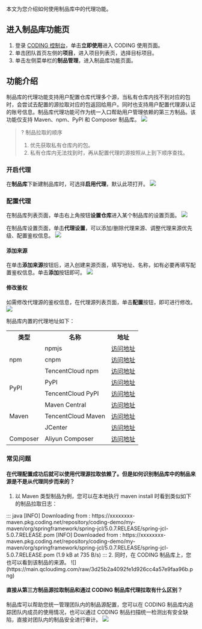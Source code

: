 本文为您介绍如何使用制品库中的代理功能。

## 进入制品库功能页

1. 登录 [CODING 控制台](https://console.cloud.tencent.com/coding)，单击**立即使用**进入 CODING 使用页面。
2. 单击团队首页左侧的**项目**，进入项目列表页，选择目标项目。
3. 单击左侧菜单栏的**制品管理**，进入制品库功能页面。

## 功能介绍

制品库的代理功能支持用户配置仓库代理多个源，当私有仓库内找不到对应的包时，会尝试去配置的源拉取对应的包返回给用户。同时也支持用户配置代理源认证的账号信息。制品库代理功能可作为统一入口帮助用户管理依赖的第三方制品。该功能仅支持 Maven、npm、PyPl 和 Composer 制品库。
![](https://main.qcloudimg.com/raw/1cc55f0efda1326d210557f4683b0404.png)

>? 制品拉取的顺序
> 1. 优先获取私有仓库内的包。
> 2. 私有仓库内无法找到时，再从配置代理的源按照从上到下顺序查找。

### 开启代理

在**制品库**下新建制品库时，可选择**启用代理**，默认此项打开。
![](https://main.qcloudimg.com/raw/660521935d533f3c27a9abd96721433c.png)

### 配置代理

在制品库列表页面，单击右上角按钮**设置仓库**进入某个制品库的设置页面。
![](https://main.qcloudimg.com/raw/e8e0adcf381616ddab36771b7b278ca7.png)

在制品库设置页面，单击**代理设置**，可以添加/删除代理来源、调整代理来源优先级、配置鉴权信息。
![](https://qcloudimg.tencent-cloud.cn/raw/60521b904e0da8a75a726b0487f81b7a.png)

#### 添加来源

在单击**添加来源**按钮后，进入创建来源页面，填写地址、名称，如有必要再填写配置鉴权信息。单击**添加**按钮即可。
![](https://main.qcloudimg.com/raw/9737d47f2f5dd4d7214983f21d09a1d5.png)

#### 修改鉴权

如需修改代理源的鉴权信息，在代理源列表页面，单击**配置**按钮，即可进行修改。
![](https://main.qcloudimg.com/raw/98e2f7550a623b23f8e713dee64390dd.png)

制品库内置的代理地址如下：
<table>
<tr>
<th>类型</th>
<th>名称</th>
<th>地址</th>
</tr>
<tr>
<td rowspan="3">npm</td>
<td>npmjs</td>
<td><a href="https://registry.npmjs.org">访问地址</a></ul> </td>
</tr>
<tr>
<td>cnpm</td>
<td><a href="https://registry.npm.taobao.org">访问地址</a></ul> </td>
</tr>
<tr>
<td>TencentCloud npm</td>
<td><a href="http://mirrors.cloud.tencent.com/npm">访问地址</a></ul> </td>
</tr>
<tr>
<td rowspan="2">PyPI</td>
<td>PyPI</td>
<td><a href="https://pypi.org/simple">访问地址</a></ul> </td>
</tr>
<tr>
<td>TencentCloud PyPI</td>
<td><a href="http://mirrors.cloud.tencent.com/pypi/simple">访问地址</a></ul> </td>
</tr>
<tr>
<td rowspan="3">Maven</td>
<td>Maven Central</td>
<td><a href="https://repo.maven.apache.org/maven2">访问地址</a></ul> </td>
</tr>
<tr>
<td>TencentCloud Maven</td>
<td><a href="http://mirrors.cloud.tencent.com/nexus/repository/maven-public">访问地址</a></ul> </td>
</tr>
<tr>
<td>JCenter</td>
<td><a href="https://mirrors.cloud.tencent.com/maven">访问地址</a></ul> </td>
</tr>
<tr>
<td>Composer</td>
<td>Aliyun Composer</td>
<td><a href="https://mirrors.aliyun.com/composer/">访问地址</a></ul> </td>
</tr>
</table>


### 常见问题

#### 在代理配置成功后就可以使用代理源拉取依赖了。但是如何识别制品库中的制品来源是不是从代理同步而来的？

1. 以 Maven 类型制品为例，您可以在本地执行 maven install 时看到类似如下的制品拉取日志：
<dx-codeblock>
:::  java
[INFO] Downloading from : https://xxxxxxxx-maven.pkg.coding.net/repository/coding-demo/my-maven/org/springframework/spring-jcl/5.0.7.RELEASE/spring-jcl-5.0.7.RELEASE.pom
[INFO] Downloaded from : https://xxxxxxxx-maven.pkg.coding.net/repository/coding-demo/my-maven/org/springframework/spring-jcl/5.0.7.RELEASE/spring-jcl-5.0.7.RELEASE.pom (1.9 kB at 735 B/s)
:::
</dx-codeblock>
2. 同时，在 CODING 制品库上，您也可以看到该制品的来源。
![](https://main.qcloudimg.com/raw/3d25b2a4092fe1d926cc4a57e9faa96b.png)

#### 直接从第三方制品源拉取制品和通过 CODING 制品库代理拉取有什么区别？

制品库可以帮助您统一管理团队内的制品源配置，您可以在 CODING 制品库内追踪团队内成员的使用情况，也可以通过 CODING 制品扫描统一检测出有安全缺陷，直接对团队内的制品安全进行审计。
![](https://main.qcloudimg.com/raw/1490d3439a406547258544ecb5999cf8.png)

